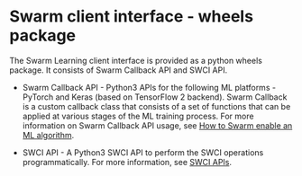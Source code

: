 # <a name="GUID-12088CAF-55A8-44A4-8658-5854C431F137"/> Swarm client interface - wheels package

The Swarm Learning client interface is provided as a python wheels package. It consists of Swarm Callback API and SWCI API.

-   Swarm Callback API - Python3 APIs for the following ML platforms - PyTorch and Keras \(based on TensorFlow 2 backend\). Swarm Callback is a custom callback class that consists of a set of functions that can be applied at various stages of the ML training process. For more information on Swarm Callback API usage, see [How to Swarm enable an ML algorithm](How_to_Swarm_enable_an_ML_algorithm.md).

-   SWCI API - A Python3 SWCI API to perform the SWCI operations programmatically. For more information, see [SWCI APIs](SWCI_APIs.md).


